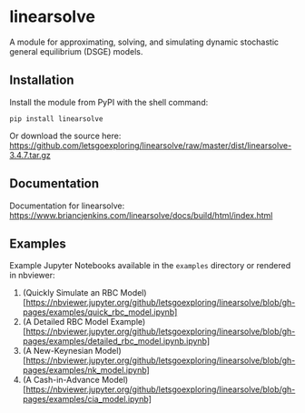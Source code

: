 # linearsolve
A module for approximating, solving, and simulating dynamic stochastic general equilibrium (DSGE) models.

## Installation
Install the module from PyPI with the shell command:

```pip install linearsolve```

Or download the source here: https://github.com/letsgoexploring/linearsolve/raw/master/dist/linearsolve-3.4.7.tar.gz

## Documentation
Documentation for linearsolve: https://www.briancjenkins.com/linearsolve/docs/build/html/index.html

## Examples
Example Jupyter Notebooks available in the ``examples`` directory or rendered in nbviewer:
1. (Quickly Simulate an RBC Model)[https://nbviewer.jupyter.org/github/letsgoexploring/linearsolve/blob/gh-pages/examples/quick_rbc_model.ipynb]
2. (A Detailed RBC Model Example)[https://nbviewer.jupyter.org/github/letsgoexploring/linearsolve/blob/gh-pages/examples/detailed_rbc_model.ipynb.ipynb]
3. (A New-Keynesian Model)[https://nbviewer.jupyter.org/github/letsgoexploring/linearsolve/blob/gh-pages/examples/nk_model.ipynb]
4. (A Cash-in-Advance Model)[https://nbviewer.jupyter.org/github/letsgoexploring/linearsolve/blob/gh-pages/examples/cia_model.ipynb]

